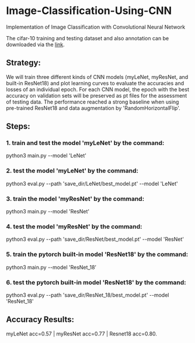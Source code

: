 # Image-Classification-Using-CNN
Implementation of Image Classification with Convolutional Neural Network

The cifar-10 training and testing dataset and also annotation can be downloaded via the [link](https://drive.google.com/file/d/1w9Vezb2rSbEMfl_IHzR0Hfeyi7c_JQKf/view?usp=sharing).

## Strategy:
We will train three different kinds of CNN models (myLeNet, myResNet, and built-in ResNet18) and plot learning curves to evaluate the accuracies and losses of an individual epoch. For each CNN model, the epoch with the best accuracy on validation sets will be preserved as pt files for the assessment of testing data. The performance reached a strong baseline when using pre-trained ResNet18 and data augmentation by 'RandomHorizontalFlip'.

## Steps:
### 1. train and test the model 'myLeNet' by the command:
python3 main.py --model 'LeNet'
### 2. test the model 'myLeNet' by the command:
python3 eval.py --path 'save_dir/LeNet/best_model.pt' --model 'LeNet'

### 3. train the model 'myResNet' by the command:
python3 main.py --model 'ResNet'
### 4. test the model 'myResNet' by the command:
python3 eval.py --path 'save_dir/ResNet/best_model.pt' --model 'ResNet'

### 5. train the pytorch built-in model 'ResNet18' by the command:
python3 main.py --model 'ResNet_18’
### 6. test the pytorch built-in model 'ResNet18' by the command:
python3 eval.py --path 'save_dir/ResNet_18/best_model.pt' --model 'ResNet_18'

## Accuracy Results:
myLeNet acc=0.57 | myResNet acc=0.77 | Resnet18 acc=0.80.
